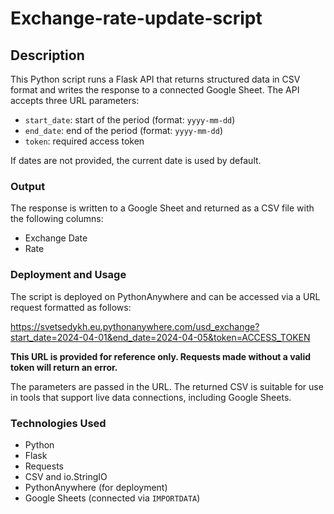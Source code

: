 # Exchange-rate-update-script

## Description

This Python script runs a Flask API that returns structured data in CSV format and writes the response to a connected Google Sheet. The API accepts three URL parameters:

- `start_date`: start of the period (format: `yyyy-mm-dd`)
- `end_date`: end of the period (format: `yyyy-mm-dd`)
- `token`: required access token

If dates are not provided, the current date is used by default.

### Output

The response is written to a Google Sheet and returned as a CSV file with the following columns:

- Exchange Date  
- Rate
  
### Deployment and Usage

The script is deployed on PythonAnywhere and can be accessed via a URL request formatted as follows:

https://svetsedykh.eu.pythonanywhere.com/usd_exchange?start_date=2024-04-01&end_date=2024-04-05&token=ACCESS_TOKEN

**This URL is provided for reference only. Requests made without a valid token will return an error.**

The parameters are passed in the URL. The returned CSV is suitable for use in tools that support live data connections, including Google Sheets.

### Technologies Used

- Python  
- Flask  
- Requests  
- CSV and io.StringIO  
- PythonAnywhere (for deployment)  
- Google Sheets (connected via `IMPORTDATA`)

